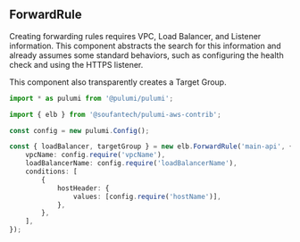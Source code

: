 ForwardRule
-----------

Creating forwarding rules requires VPC, Load Balancer, and Listener information. This component abstracts the search for this information and already assumes some standard behaviors, such as configuring the health check and using the HTTPS listener.

This component also transparently creates a Target Group.

```typescript
import * as pulumi from '@pulumi/pulumi';

import { elb } from '@soufantech/pulumi-aws-contrib';

const config = new pulumi.Config();

const { loadBalancer, targetGroup } = new elb.ForwardRule('main-api', {
    vpcName: config.require('vpcName'),
    loadBalancerName: config.require('loadBalancerName'),
    conditions: [
        {
            hostHeader: {
                values: [config.require('hostName')],
            },
        },
    ],
});
```